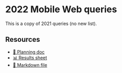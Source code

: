 # 2022 Mobile Web queries

This is a copy of 2021 queries (no new list).

<!--
  This directory contains all of the 2022 Mobile Web chapter queries.

  Each query should have a corresponding `metric_name.sql` file.
  Note that readers are linked to this directory, so try to make the SQL file names descriptive for easy browsing.

  Analysts: if helpful, you can use this README to give additional info about the queries.
-->


## Resources

- [📄 Planning doc][~google-doc]
- [📊 Results sheet][~google-sheets]
- [📝 Markdown file][~chapter-markdown]

[~google-doc]: https://docs.google.com/document/d/1CbfJi1AvEJp3N8h_oL6aUJfSroQm0WbzGFIWcRz1dQA/edit?usp=sharing
[~google-sheets]: https://docs.google.com/spreadsheets/d/1GB39gbyOilTSvgJHVdY8zwxwaFdsUB5iaD29cMwkdDY/edit?usp=sharing
[~chapter-markdown]: https://github.com/HTTPArchive/almanac.httparchive.org/tree/main/src/content/en/2022/mobile-web.md
